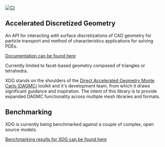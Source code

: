 
[![CI](https://github.com/pshriwise/xdg/actions/workflows/ci.yml/badge.svg)](https://github.com/pshriwise/xdg/actions/workflows/ci.yml)

Accelerated Discretized Geometry
--------------------------------

An API for interacting with surface discretizations of CAD geometry for particle transport and method of characteristics applications for solving PDEs.

[Documentation can be found here](https://pshriwise.github.io/xdg/)

Currently limited to facet-based geometry composed of triangles or tetrahedra.

XDG stands on the shoulders of the [Direct Accelerated Geometry Monte Carlo
(DAGMC)](https://svalinn.github.io/DAGMC/index.html>) toolkit and it's
development team, from which it draws significant guidance and inspiration. The
intent of this library is to provide expanded DAGMC functionality across
multiple mesh libraries and formats.

Benchmarking
------------

XDG is currently being benchmarked against a couple of complex, open source models.

[Benchmarking results for XDG can be found here](https://pshriwise.github.io/xdg-benchmarking/)